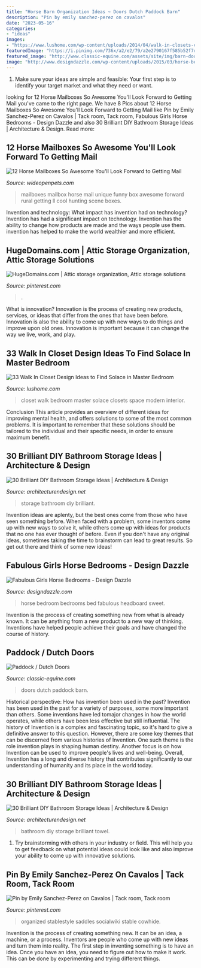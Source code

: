 ```yaml
---
title: "Horse Barn Organization Ideas ~ Doors Dutch Paddock Barn"
description: "Pin by emily sanchez-perez on cavalos"
date: "2023-05-16"
categories:
- "ideas"
images:
- "https://www.lushome.com/wp-content/uploads/2014/04/walk-in-closets-closet-organization-interior-design-ideas-29.jpg"
featuredImage: "https://i.pinimg.com/736x/a2/e2/79/a2e2790167f585b52f7d7a673deba22a.jpg"
featured_image: "http://www.classic-equine.com/assets/site/img/barn-doors/pdd-pic-07.jpg"
image: "http://www.designdazzle.com/wp-content/uploads/2015/03/horse-bedroom-600x799.jpg"
---
```



1. Make sure your ideas are simple and feasible: Your first step is to identify your target market and what they need or want.

	

		
looking for 12 Horse Mailboxes So Awesome You&#039;ll Look Forward to Getting Mail you've came to the right page. We have 8 Pics about 12 Horse Mailboxes So Awesome You&#039;ll Look Forward to Getting Mail like Pin by Emily Sanchez-Perez on Cavalos | Tack room, Tack room, Fabulous Girls Horse Bedrooms - Design Dazzle and also 30 Brilliant DIY Bathroom Storage Ideas | Architecture &amp; Design. Read more:
		
    
## 12 Horse Mailboxes So Awesome You&#039;ll Look Forward To Getting Mail

<img loading=lazy src="http://cdn0.wideopenpets.com/wp-content/uploads/2016/07/dab0edd00ba7d96bbbb070063ab8ca39.jpg" onerror="this.onerror=null;this.src='https://tse1.mm.bing.net/th?id=OIP.r8m5n2y7n512IImC4egUWQHaKC&amp;pid=15.1';" alt="12 Horse Mailboxes So Awesome You&#039;ll Look Forward to Getting Mail">

_Source: wideopenpets.com_

>mailboxes mailbox horse mail unique funny box awesome forward rural getting ll cool hunting scene boxes. 

	

Invention and technology: What impact has invention had on technology?
Invention has had a significant impact on technology. Invention has the ability to change how products are made and the ways people use them. invention has helped to make the world wealthier and more efficient.

    
## HugeDomains.com | Attic Storage Organization, Attic Storage Solutions

<img loading=lazy src="https://i.pinimg.com/736x/64/f4/e7/64f4e7e035b64ebc5916326a60facdc7.jpg" onerror="this.onerror=null;this.src='https://tse4.mm.bing.net/th?id=OIP.61MsigDOlUAR1okEOT66RQHaLH&amp;pid=15.1';" alt="HugeDomains.com | Attic storage organization, Attic storage solutions">

_Source: pinterest.com_

>. 

	

What is innovation?
Innovation is the process of creating new products, services, or ideas that differ from the ones that have been before. Innovation is also the ability to come up with new ways to do things and improve upon old ones. Innovation is important because it can change the way we live, work, and play.

    
## 33 Walk In Closet Design Ideas To Find Solace In Master Bedroom

<img loading=lazy src="https://www.lushome.com/wp-content/uploads/2014/04/walk-in-closets-closet-organization-interior-design-ideas-29.jpg" onerror="this.onerror=null;this.src='https://tse4.mm.bing.net/th?id=OIP.k9WvziNxRdg5crJtSVCJrwAAAA&amp;pid=15.1';" alt="33 Walk In Closet Design Ideas to Find Solace in Master Bedroom">

_Source: lushome.com_

>closet walk bedroom master solace closets space modern interior. 

	

Conclusion
This article provides an overview of different ideas for improving mental health, and offers solutions to some of the most common problems. It is important to remember that these solutions should be tailored to the individual and their specific needs, in order to ensure maximum benefit.

    
## 30 Brilliant DIY Bathroom Storage Ideas | Architecture &amp; Design

<img loading=lazy src="https://cdn.architecturendesign.net/wp-content/uploads/2014/08/diy-bathroom-storage-ideas-7.jpg" onerror="this.onerror=null;this.src='https://tse4.mm.bing.net/th?id=OIP.SWMV8u34vxFvanTNIgEJhQHaNK&amp;pid=15.1';" alt="30 Brilliant DIY Bathroom Storage Ideas | Architecture &amp; Design">

_Source: architecturendesign.net_

>storage bathroom diy brilliant. 

	

Invention ideas are aplenty, but the best ones come from those who have seen something before. When faced with a problem, some inventors come up with new ways to solve it, while others come up with ideas for products that no one has ever thought of before. Even if you don't have any original ideas, sometimes taking the time to brainstorm can lead to great results. So get out there and think of some new ideas!

    
## Fabulous Girls Horse Bedrooms - Design Dazzle

<img loading=lazy src="http://www.designdazzle.com/wp-content/uploads/2015/03/horse-bedroom-600x799.jpg" onerror="this.onerror=null;this.src='https://tse4.mm.bing.net/th?id=OIP.gbzomhYk0Yw-7cB-TwVARgHaJ3&amp;pid=15.1';" alt="Fabulous Girls Horse Bedrooms - Design Dazzle">

_Source: designdazzle.com_

>horse bedroom bedrooms bed fabulous headboard sweet. 

	

Invention is the process of creating something new from what is already known. It can be anything from a new product to a new way of thinking. Inventions have helped people achieve their goals and have changed the course of history.

    
## Paddock / Dutch Doors

<img loading=lazy src="http://www.classic-equine.com/assets/site/img/barn-doors/pdd-pic-07.jpg" onerror="this.onerror=null;this.src='https://tse1.mm.bing.net/th?id=OIP.qbQYjX8iGb2daIMNcxpJzQHaFj&amp;pid=15.1';" alt="Paddock / Dutch Doors">

_Source: classic-equine.com_

>doors dutch paddock barn. 

	

Historical perspective: How has invention been used in the past?
Invention has been used in the past for a variety of purposes, some more important than others. Some inventions have led tomajor changes in how the world operates, while others have been less effective but still influential. The history of Invention is a complex and fascinating topic, so it's hard to give a definitive answer to this question. However, there are some key themes that can be discerned from various histories of Invention. One such theme is the role invention plays in shaping human destiny. Another focus is on how Invention can be used to improve people's lives and well-being. Overall, Invention has a long and diverse history that contributes significantly to our understanding of humanity and its place in the world today.

    
## 30 Brilliant DIY Bathroom Storage Ideas | Architecture &amp; Design

<img loading=lazy src="https://cdn.architecturendesign.net/wp-content/uploads/2014/08/diy-bathroom-storage-ideas-6.jpg" onerror="this.onerror=null;this.src='https://tse2.mm.bing.net/th?id=OIP.Ibk-XO5S4kP3dWCW49u41gHaJ4&amp;pid=15.1';" alt="30 Brilliant DIY Bathroom Storage Ideas | Architecture &amp; Design">

_Source: architecturendesign.net_

>bathroom diy storage brilliant towel. 

	

1. Try brainstorming with others in your industry or field. This will help you to get feedback on what potential ideas could look like and also improve your ability to come up with innovative solutions.

    
## Pin By Emily Sanchez-Perez On Cavalos | Tack Room, Tack Room

<img loading=lazy src="https://i.pinimg.com/736x/a2/e2/79/a2e2790167f585b52f7d7a673deba22a.jpg" onerror="this.onerror=null;this.src='https://tse4.mm.bing.net/th?id=OIP.ot_p7fApQDdxKrLLyuDq2AHaJ4&amp;pid=15.1';" alt="Pin by Emily Sanchez-Perez on Cavalos | Tack room, Tack room">

_Source: pinterest.com_

>organized stablestyle saddles socialwiki stable cowhide. 

	

Invention is the process of creating something new. It can be an idea, a machine, or a process. Inventors are people who come up with new ideas and turn them into reality. The first step in inventing something is to have an idea. Once you have an idea, you need to figure out how to make it work. This can be done by experimenting and trying different things.


